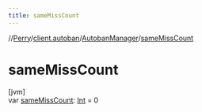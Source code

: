 ```yaml
---
title: sameMissCount
---
```

//[Perry](../../../index.html)/[client.autoban](../index.html)/[AutobanManager](index.html)/[sameMissCount](same-miss-count.html)



# sameMissCount



[jvm]\
var [sameMissCount](same-miss-count.html): [Int](https://kotlinlang.org/api/latest/jvm/stdlib/kotlin/-int/index.html) = 0





